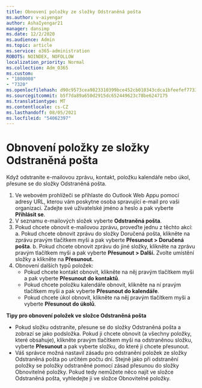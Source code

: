 ```yaml
---
title: Obnovení položky ze složky Odstraněná pošta
ms.author: v-aiyengar
author: AshaIyengar21
manager: dansimp
ms.date: 12/2/2020
ms.audience: Admin
ms.topic: article
ms.service: o365-administration
ROBOTS: NOINDEX, NOFOLLOW
localization_priority: Normal
ms.collection: Adm_O365
ms.custom:
- "1800008"
- "7320"
ms.openlocfilehash: d90c9573cea9823310399bce452cb010343cdca1bfeefef7733550125b20fffc
ms.sourcegitcommit: b5f7da89a650d2915dc652449623c78be6247175
ms.translationtype: MT
ms.contentlocale: cs-CZ
ms.lasthandoff: 08/05/2021
ms.locfileid: "54062397"
---
```

# <a name="recover-an-item-from-your-deleted-items-folder"></a>Obnovení položky ze složky Odstraněná pošta

Když odstraníte e-mailovou zprávu, kontakt, položku kalendáře nebo úkol, přesune se do složky Odstraněná pošta.

1. Ve webovém prohlížeči se přihlaste do Outlook Web Appu pomocí adresy URL, kterou vám poskytne osoba spravující e-mail pro vaši organizaci. Zadejte své uživatelské jméno a heslo a pak vyberte **Přihlásit se**.
1. V seznamu e-mailových složek vyberte **Odstraněná pošta**.
1. Pokud chcete obnovit e-mailovou zprávu, proveďte jednu z těchto akcí: a. Pokud chcete obnovit zprávu do složky Doručená pošta, klikněte na zprávu pravým tlačítkem myši a pak vyberte **Přesunout > Doručená pošta**.
    b. Pokud chcete obnovit zprávu do jiné složky, klikněte na zprávu pravým tlačítkem myši a pak vyberte **Přesunout > Další.** Zvolte umístění složky a klikněte na **Přesunout.**
4. Obnovení dalších typů položek:
    - Pokud chcete kontakt obnovit, klikněte na něj pravým tlačítkem myši a pak vyberte **Přesunout do kontaktů**.
    - Pokud chcete položku kalendáře obnovit, klikněte na ní pravým tlačítkem myši a pak vyberte **Přesunout do kalendáře**.
    - Pokud chcete úkol obnovit, klikněte na něj pravým tlačítkem myši a vyberte **Přesunout do úkolů**.

**Tipy pro obnovení položek ve složce Odstraněná pošta**

- Pokud složku odstraníte, přesune se do složky Odstraněná pošta a zobrazí se jako podsložka. Pokud ji chcete obnovit (a všechny položky, které obsahuje), klikněte pravým tlačítkem myši na odstraněnou složku, vyberte **Přesunout** a pak vyberte složku, do které ji chcete přesunout.
- Váš správce možná nastavil zásadu pro odstranění položek ze složky Odstraněná pošta po určitém počtu dní. Stejně jako při odstranění položky se položky odstraněné pomocí zásad přesunou do složky Obnovitelné položky. Pokud tedy nemůžete něco najít ve složce Odstraněná pošta, vyhledejte ji ve složce Obnovitelné položky.
